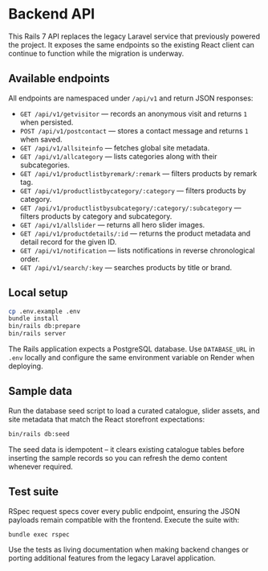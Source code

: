 # Backend API

This Rails 7 API replaces the legacy Laravel service that previously powered the project. It exposes the same endpoints so the existing React client can continue to function while the migration is underway.

## Available endpoints

All endpoints are namespaced under `/api/v1` and return JSON responses:

- `GET /api/v1/getvisitor` — records an anonymous visit and returns `1` when persisted.
- `POST /api/v1/postcontact` — stores a contact message and returns `1` when saved.
- `GET /api/v1/allsiteinfo` — fetches global site metadata.
- `GET /api/v1/allcategory` — lists categories along with their subcategories.
- `GET /api/v1/productlistbyremark/:remark` — filters products by remark tag.
- `GET /api/v1/productlistbycategory/:category` — filters products by category.
- `GET /api/v1/productlistbysubcategory/:category/:subcategory` — filters products by category and subcategory.
- `GET /api/v1/allslider` — returns all hero slider images.
- `GET /api/v1/productdetails/:id` — returns the product metadata and detail record for the given ID.
- `GET /api/v1/notification` — lists notifications in reverse chronological order.
- `GET /api/v1/search/:key` — searches products by title or brand.

## Local setup

```bash
cp .env.example .env
bundle install
bin/rails db:prepare
bin/rails server
```

The Rails application expects a PostgreSQL database. Use `DATABASE_URL` in `.env` locally and configure the same environment variable on Render when deploying.

## Sample data

Run the database seed script to load a curated catalogue, slider assets, and site metadata that match the React storefront expectations:

```bash
bin/rails db:seed
```

The seed data is idempotent – it clears existing catalogue tables before inserting the sample records so you can refresh the demo content whenever required.

## Test suite

RSpec request specs cover every public endpoint, ensuring the JSON payloads remain compatible with the frontend. Execute the suite with:

```bash
bundle exec rspec
```

Use the tests as living documentation when making backend changes or porting additional features from the legacy Laravel application.
